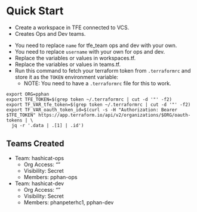 # Quick Start

- Create a workspace in TFE connected to VCS.
- Creates Ops and Dev teams.

* You need to replace `name` for tfe_team ops and dev with your own.
* You need to replace `username` with your own for ops and dev.
* Replace the variables or values in workspaces.tf.
* Replace the variables or values in teams.tf.
* Run this command to fetch your terraform token from `.terraformrc` and store it as the `TOKEN` environment variable:
	* NOTE: You need to have a `.terraformrc` file for this to work.
```
export ORG=pphan
export TFE_TOKEN=$(grep token ~/.terraformrc | cut -d '"' -f2)
export TF_VAR_tfe_token=$(grep token ~/.terraformrc | cut -d '"' -f2)
export TF_VAR_oauth_token_id=$(curl -s -H "Authorization: Bearer $TFE_TOKEN" https://app.terraform.io/api/v2/organizations/$ORG/oauth-tokens | \
  jq -r '.data | .[1] | .id')
```

## Teams Created
* Team: hashicat-ops
	* Org Access: “”
	* Visibility: Secret
	* Members: pphan-ops
* Team: hashicat-dev
	* Org Access: “”
	* Visibility: Secret
	* Members: phanpeterhc1, pphan-dev
